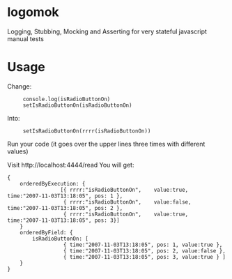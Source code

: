 # logomok
Logging, Stubbing, Mocking and Asserting for very stateful javascript manual tests


# Usage

Change:
```
     console.log(isRadioButtonOn)
     setIsRadioButtonOn(isRadioButtonOn)
```
Into:
```
     setIsRadioButtonOn(rrrr(isRadioButtonOn))
```

Run your code (it goes over the upper lines three times with different values)

Visit http://localhost:4444/read
You will get:
```
{
    orderedByExecution: {
                 [{ rrrr:"isRadioButtonOn",    value:true,    time:"2007-11-03T13:18:05", pos: 1 },
                  { rrrr:"isRadioButtonOn",    value:false,   time:"2007-11-03T13:18:05", pos: 2 },
                  { rrrr:"isRadioButtonOn",    value:true,    time:"2007-11-03T13:18:05", pos: 3}]
    }
    orderedByField: {
        isRadioButtonOn: [
                  { time:"2007-11-03T13:18:05", pos: 1, value:true },
                  { time:"2007-11-03T13:18:05", pos: 2, value:false },
                  { time:"2007-11-03T13:18:05", pos: 3, value:true } ]
    }
}
```


